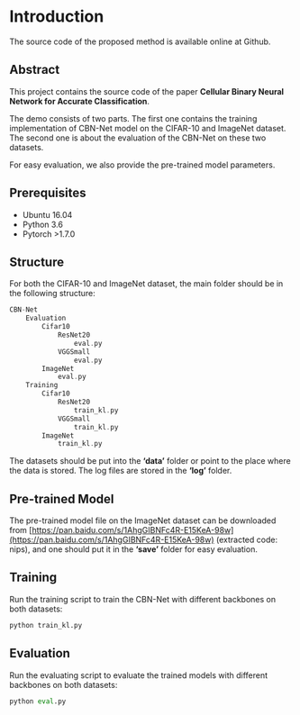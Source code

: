 # Introduction

The source code of the proposed method is available online at Github.

## Abstract

This project contains the source code of the paper **Cellular Binary Neural Network for Accurate Classification**.

The demo consists of two parts. The first one contains the training implementation of  CBN-Net model on the CIFAR-10  and ImageNet dataset. The second one is about the evaluation of the CBN-Net on these two datasets. 

For easy evaluation, we also provide the pre-trained model parameters.

## Prerequisites

- Ubuntu 16.04
- Python 3.6
- Pytorch >1.7.0

## Structure

For both the CIFAR-10 and ImageNet dataset, the main folder should be in the following structure:

```C
CBN-Net	
	Evaluation
    	Cifar10
    		ResNet20
  				eval.py
    		VGGSmall
    			eval.py
    	ImageNet
    		eval.py
    Training
    	Cifar10
    		ResNet20
    			train_kl.py
    		VGGSmall
    			train_kl.py
    	ImageNet
    		train_kl.py
```

The datasets should be put into the **‘data’** folder or point to the place where the data is stored.  The log files are stored in the **‘log’** folder.

## Pre-trained Model

The pre-trained model file on the ImageNet dataset can be downloaded from [https://pan.baidu.com/s/1AhgGIBNFc4R-E15KeA-98w](https://pan.baidu.com/s/1AhgGIBNFc4R-E15KeA-98w) (extracted code: nips), and one should put it in the **‘save’** folder for easy evaluation.

## Training

Run the training script to train the CBN-Net with different backbones on both datasets:

```python
python train_kl.py
```

## Evaluation

Run the evaluating script to evaluate the trained models with different backbones on both datasets:

```python
python eval.py
```



